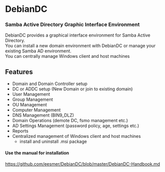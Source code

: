 
# DebianDC
### Samba Active Directory Graphic Interface Environment<br>
DebianDC provides a graphical interface environment for Samba Active Directory.<br>
You can install a new domain environment with DebianDC or manage your existing Samba AD environment.<br>
You can centrally manage Windows client and host machines<br>

## Features
- Domain and Domain Controller setup
- DC or ADDC setup (New Domain or join to existing domain)
- User Management
- Group Management
- OU Management
- Computer Management
- DNS Management (BIN9_DLZ)
- Domain Operations (demote DC, fsmo management etc.)
- AD Settings Management (password policy, age, settings etc.)
- Reports
- Centralized management of Windows client and host machines
	- install and uninstall .msi package

#### Use the manual for installation
https://github.com/eesmer/DebianDC/blob/master/DebianDC-Handbook.md
